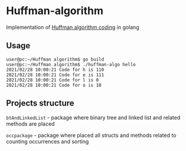 # Huffman-algorithm
Implementation of [Huffman algorithm coding](https://en.wikipedia.org/wiki/Huffman_coding) in golang 
## Usage 
```console
user@pc:~/Huffman algorithm$ go build
user@pc:~/Huffman algorithm$ ./huffman-algo hello
2021/02/28 10:00:21 Code for h is 110
2021/02/28 10:00:21 Code for e is 111
2021/02/28 10:00:21 Code for l is 0
2021/02/28 10:00:21 Code for o is 10
```
## Projects structure

`btAndLinkedList` - package where binary tree and linked list and related methods are placed

`occpackage` - package where placed all structs and methods related to counting occurrences and sorting